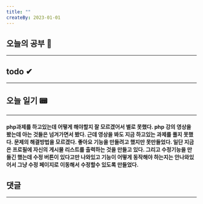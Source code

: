 ```yaml
---
title: ""
createBy: 2023-01-01
---
```

## 오늘의 공부 🎉
---
### 

## todo ✔
---
### 

## 오늘 일기 📟
---
#### php과제를 하고있는데 어떻게 해야할지 잘 모르겠어서 별로 못했다. php 강의 영상을 봤는데 아는 것들은 넘겨가면서 봤다. 근데 영상을 봐도 지금 하고있는 과제를 풀지 못했다. 문제의 해결방법을 모르겠다. 좋아요 기능을 만들려고 했지만 못만들었다. 일단 지금은 프로필에 자신의 게시물 리스트를 출력하는 것을 만들고 있다. 그리고 수정기능을 만들긴 했는데 수정 버튼이 있다고만 나와있고 기능이 어떻게 동작해야 하는지는 안나와있어서 그냥 수정 페이지로 이동해서 수정할수 있도록 만들었다.

## 댓글
---

<Comment />